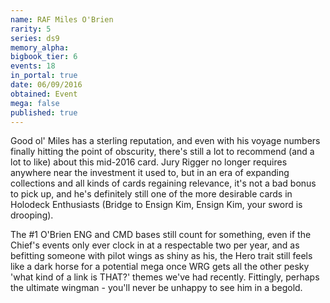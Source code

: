 ```yaml
---
name: RAF Miles O'Brien
rarity: 5
series: ds9
memory_alpha:
bigbook_tier: 6
events: 18
in_portal: true
date: 06/09/2016
obtained: Event
mega: false
published: true
---
```


Good ol' Miles has a sterling reputation, and even with his voyage numbers finally hitting the point of obscurity, there's still a lot to recommend (and a lot to like) about this mid-2016 card. Jury Rigger no longer requires anywhere near the investment it used to, but in an era of expanding collections and all kinds of cards regaining relevance, it's not a bad bonus to pick up, and he's definitely still one of the more desirable cards in Holodeck Enthusiasts (Bridge to Ensign Kim, Ensign Kim, your sword is drooping).

The #1 O'Brien ENG and CMD bases still count for something, even if the Chief's events only ever clock in at a respectable two per year, and as befitting someone with pilot wings as shiny as his, the Hero trait still feels like a dark horse for a potential mega once WRG gets all the other pesky 'what kind of a link is THAT?' themes we've had recently. Fittingly, perhaps the ultimate wingman - you'll never be unhappy to see him in a begold.

